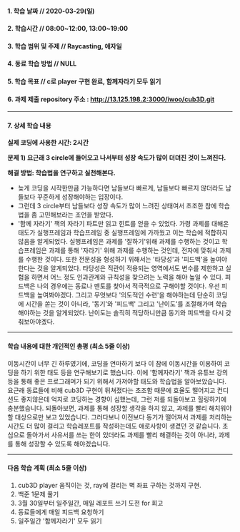 #### 1. 학습 날짜 // 2020-03-29(일)

#### 2. 학습시간 // 08:00~12:00, 13:00~19:00

#### 3. 학습 범위 및 주제 // Raycasting, 애자일

#### 4. 동료 학습 방법 // NULL

#### 5. 학습 목표 // c로 player 구현 완료, 함께자라기 모두 읽기

#### 6. 과제 제출 repository 주소 : http://13.125.198.2:3000/iwoo/cub3D.git

---

#### 7. 상세 학습 내용

**실제 코딩에 사용한 시간: 2시간**

**문제 1) 요근래 3 circle에 들어오고 나서부터 성장 속도가 많이 더뎌진 것이 느껴진다.**

**해결 방법: 학습법을 연구하고 실천해본다.**

- 늦게 코딩을 시작한만큼 가능하다면 남들보다 빠르게, 남들보다 빠르지 않더라도 남들보다 꾸준하게 성장해야하는 입장이다.
- 그런데 3 circle부터 남들보다 성장 속도가 많이 느려진 상태여서 초조한 참에 학습법을 좀 고민해보라는 조언을 받았다.
- '함께 자라기' 책의 자라기 파트만 읽고 힌트를 얻을 수 있었다. 가령 과제를 대해온 태도가 실행프레임과 학습프레임 중 실행프레임에 가까웠고 이는 학습에 적합하지 않음을 알게되었다. 실행프레임은 과제를 '잘하기'위해 과제를 수행하는 것이고 학습프레임은 과제를 통해 '자라기' 위해 과제를 수행하는 것인데, 전자에 맞춰서 과제를 수행한 것이다. 또한 전문성을 형성하기 위해서는 '타당성'과 '피드백'을 높여야한다는 것을 알게되었다. 타당성은 직관이 적용되는 영역에서도 변수를 제한하고 실험을 하면서 어느 정도 인과관계와 규칙성을 찾으려는 노력을 해야 높일 수 있다. 피드백은 나의 경우에는 동료나 멘토를 찾아서 적극적으로 구해야할 것이다. 우선 피드백을 높여봐야겠다. 그리고 무엇보다 '의도적인 수련'을 해야하는데 단순히 코딩에 시간을 쏟는 것이 아니라, '동기'와 '피드백' 그리고 '난이도'를 조절해가며 학습해야하는 것을 알게되었다. 난이도는 솔직히 적당하니만큼 동기와 피드백을 다시 갖춰보아야겠다.

---

#### 학습 내용에 대한 개인적인 총평 (최소 5줄 이상)

이동시간이 너무 긴 하루였기에, 코딩을 연마하기 보다 이 참에 이동시간을 이용하여 코딩을 하기 위한 태도 등을 연구해보기로 했습니다. 이에 '함께자라기' 책과 유튜브 강의 등을 통해 좋은 프로그래머가 되기 위해서 가져야할 태도와 학습법을 알아보았습니다. 요근래 동료들에 비해 cub3D 구현이 뒤쳐졌다는 초조함 때문에 효율도 떨어지고 컨디션도 좋지않은데 억지로 코딩하는 경향이 심했는데, 그런 저를 되돌아보고 힐링하기에 충분했습니다. 되돌아보면, 과제를 통해 성장할 생각을 하지 않고, 과제를 빨리 해치워야할 대상으로만 보고 있었습니다. 그러다보니 이전보다 동기가 떨어져서 과제를 처리하는 시간도 더 많이 걸리고 학습레포트를 작성하는데도 애로사항이 생겼던 것 같습니다. 초심으로 돌아가서 사유서를 쓰는 한이 있더라도 과제를 빨리 해결하는 것이 아니라, 과제를 통해 성장할 수 있도록 해야겠습니다.

---

#### 다음 학습 계획 (최소 5줄 이상)

1. cub3D player 움직이는 것, ray에 걸리는 벽 좌표 구하는 것까지 구현.
2. 백준 1문제 풀기
3. 3월 30일부터 일주일간, 매일 레포트 쓰기 도전 for 회고
4. 동료들에게 매일 피드백 요청하기
5. 일주일간 '함께자라기' 모두 읽기
